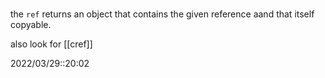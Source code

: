 # 
the `ref` returns an object that contains the given reference aand that itself copyable.

also look for [[cref]]

2022/03/29::20:02
